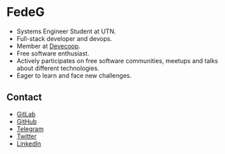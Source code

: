 # FedeG
- Systems Engineer Student at UTN.
- Full-stack developer and devops.
- Member at [Devecoop](http://devecoop.com/en/).
- Free software enthusiast.
- Actively participates on free software communities, meetups and talks about different technologies.
- Eager to learn and face new challenges.

## Contact
- [GitLab](https://gitlab.com/FedeG)
- [GitHub](https://github.com/FedeG)
- [Telegram](https://telegram.me/FedericoGonzalez)
- [Twitter](https://twitter.com/FedeGonza4)
- [LinkedIn](http://ar.linkedin.com/in/FedeG1)

